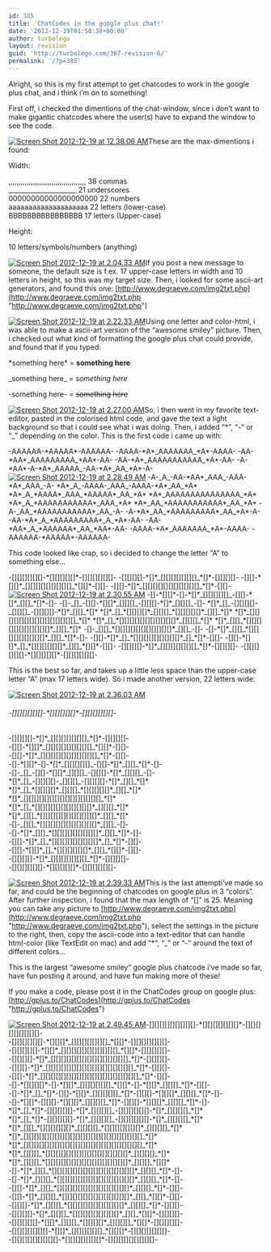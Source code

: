 ```yaml
---
id: 385
title: 'ChatCodes in the google plus chat!'
date: '2012-12-19T01:58:38+00:00'
author: turbolego
layout: revision
guid: 'http://turbolego.com/367-revision-6/'
permalink: '/?p=385'
---
```


Alright, so this is my first attempt to get chatcodes to work in the google plus chat, and i think i’m on to something!

First off, i checked the dimentions of the chat-window, since i don’t want to make gigantic chatcodes where the user(s) have to expand the window to see the code.

[![Screen Shot 2012-12-19 at 12.38.06 AM](https://turbolego.com/wp-content/uploads/2012/12/Screen-Shot-2012-12-19-at-12.38.06-AM-170x300.png)](https://turbolego.com/chatcodes-in-the-google-plus-chat/screen-shot-2012-12-19-at-12-38-06-am/)These are the max-dimentions i found:

Width:

,,,,,,,,,,,,,,,,,,,,,,,,,,,,,,,,,,,,,, 38 commas  
\_\_\_\_\_\_\_\_\_\_\_\_\_\_\_\_\_\_\_\_\_ 21 underscores  
00000000000000000000 22 numbers  
aaaaaaaaaaaaaaaaaaaa 22 letters (lower-case)  
BBBBBBBBBBBBBBBB 17 letters (Upper-case)

Height:

10 letters/symbols/numbers (anything)

[![Screen Shot 2012-12-19 at 2.04.33 AM](https://turbolego.com/wp-content/uploads/2012/12/Screen-Shot-2012-12-19-at-2.04.33-AM-300x159.png)](https://turbolego.com/chatcodes-in-the-google-plus-chat/screen-shot-2012-12-19-at-2-04-33-am/)If you post a new message to someone, the default size is f.ex. 17 upper-case letters in width and 10 letters in height, so this was my target size. Then, i looked for some ascii-art generators, and found this one: [http://www.degraeve.com/img2txt.php](http://www.degraeve.com/img2txt.php "http://www.degraeve.com/img2txt.php")

[![Screen Shot 2012-12-19 at 2.22.33 AM](https://turbolego.com/wp-content/uploads/2012/12/Screen-Shot-2012-12-19-at-2.22.33-AM1-300x246.png)](https://turbolego.com/chatcodes-in-the-google-plus-chat/screen-shot-2012-12-19-at-2-22-33-am-2/)Using one letter and color-html, i was able to make a ascii-art version of the “awesome smiley” picture. Then, i checked out what kind of formatting the google plus chat could provide, and found that if you typed:

\*something here\* = **something here**

\_something here\_ = *something here*

-something here- = <del>something here</del>

[![Screen Shot 2012-12-19 at 2.27.00 AM](https://turbolego.com/wp-content/uploads/2012/12/Screen-Shot-2012-12-19-at-2.27.00-AM-300x220.png)](https://turbolego.com/chatcodes-in-the-google-plus-chat/screen-shot-2012-12-19-at-2-27-00-am/)So, i then went in my favorite text-editor, pasted in the colorised html code, and gave the text a light background so that i could see what i was doing. Then, i added “\*”, “-” or “\_” depending on the color. This is the first code i came up with:

-AAAAAA-\*AAAAA\*-AAAAAA- -AAAA-\*A\*\_AAAAAAA\_\*A\*-AAAA- -AA-\*AA\*\_AAAAAAAAA\_\*AA\*-AA- -AA-\*A\*\_AAAAAAAAAAA\_\*A\*-AA- -A-\*AA\*-A-\*A\*\_AAAAA\_-AA-\*A\*\_AA\_\*A\*-A-[![Screen Shot 2012-12-19 at 2.28.49 AM](https://turbolego.com/wp-content/uploads/2012/12/Screen-Shot-2012-12-19-at-2.28.49-AM1-173x300.png)](https://turbolego.com/chatcodes-in-the-google-plus-chat/screen-shot-2012-12-19-at-2-28-49-am-2/) -A-\_A\_-AA-\*AA\*\_AAA\_-AAA-\*A\*\_AAA\_-A- \*A\*\_A\_-AAAA-\_AAA\_-AAAA-\*A\*\_AA\_\*A\* \*A\*\_A\_\*AAAA\*\_AAA\_\*AAAAA\*\_AA\_\*A\* \*A\*\_AAAAAAAAAAAAAAA\_\*A\* \*A\*\_A\_\*AAAAAAAAAAA\*\_AAA\_\*A\* \*A\*\_AA\_\*AAAAAAAAAAA\*\_AA\_\*A\* -A-\_AA\_\*AAAAAAAAAAA\*\_AA\_-A- -A-\*A\*\_AA\_\*AAAAAAAAA\*\_AA\_\*A\*-A- -AA-\*A\*\_A\_\*AAAAAAAAA\*\_A\_\*A\*-AA- -AA-\*AA\*\_A\_\*AAAAAA\*\_AA\_\*AA\*-AA- -AAAA-\*A\*\_AAAAAAA\_\*A\*-AAAA- -AAAAAA-\*AAAAA\*-AAAAAA-

This code looked like crap, so i decided to change the letter “A” to something else…

-\[\]\[\]\[\]\[\]\[\]\[\]-\*\[\]\[\]\[\]\[\]\[\]\*-\[\]\[\]\[\]\[\]\[\]\[\]- -\[\]\[\]\[\]\[\]-\*\[\]\*\_\[\]\[\]\[\]\[\]\[\]\[\]\[\]\_\*\[\]\*-\[\]\[\]\[\]\[\]- -\[\]\[\]-\*\[\]\[\]\*\_\[\]\[\]\[\]\[\]\[\]\[\]\[\]\[\]\[\]\_\*\[\]\[\]\*-\[\]\[\]- -\[\]\[\]-\*\[\]\*\_\[\]\[\]\[\]\[\]\[\]\[\]\[\]\[\]\[\]\[\]\[\]\_\*\[\]\*-\[\]\[\]-[![Screen Shot 2012-12-19 at 2.30.55 AM](https://turbolego.com/wp-content/uploads/2012/12/Screen-Shot-2012-12-19-at-2.30.55-AM-174x300.png)](https://turbolego.com/chatcodes-in-the-google-plus-chat/screen-shot-2012-12-19-at-2-30-55-am/) -\[\]-\*\[\]\[\]\*-\[\]-\*\[\]\*\_\[\]\[\]\[\]\[\]\[\]\_-\[\]\[\]-\*\[\]\*\_\[\]\[\]\_\*\[\]\*-\[\]- -\[\]-\_\[\]\_-\[\]\[\]-\*\[\]\[\]\*\_\[\]\[\]\[\]\_-\[\]\[\]\[\]-\*\[\]\*\_\[\]\[\]\[\]\_-\[\]- \*\[\]\*\_\[\]\_-\[\]\[\]\[\]\[\]-\_\[\]\[\]\[\]\_-\[\]\[\]\[\]\[\]-\*\[\]\*\_\[\]\[\]\_\*\[\]\* \*\[\]\*\_\[\]\_\*\[\]\[\]\[\]\[\]\*\_\[\]\[\]\[\]\_\*\[\]\[\]\[\]\[\]\[\]\*\_\[\]\[\]\_\*\[\]\* \*\[\]\*\_\[\]\[\]\[\]\[\]\[\]\[\]\[\]\[\]\[\]\[\]\[\]\[\]\[\]\[\]\[\]\_\*\[\]\* \*\[\]\*\_\[\]\_\*\[\]\[\]\[\]\[\]\[\]\[\]\[\]\[\]\[\]\[\]\[\]\*\_\[\]\[\]\[\]\_\*\[\]\* \*\[\]\*\_\[\]\[\]\_\*\[\]\[\]\[\]\[\]\[\]\[\]\[\]\[\]\[\]\[\]\[\]\*\_\[\]\[\]\_\*\[\]\* -\[\]-\_\[\]\[\]\_\*\[\]\[\]\[\]\[\]\[\]\[\]\[\]\[\]\[\]\[\]\[\]\*\_\[\]\[\]\_-\[\]- -\[\]-\*\[\]\*\_\[\]\[\]\_\*\[\]\[\]\[\]\[\]\[\]\[\]\[\]\[\]\[\]\*\_\[\]\[\]\_\*\[\]\*-\[\]- -\[\]\[\]-\*\[\]\*\_\[\]\_\*\[\]\[\]\[\]\[\]\[\]\[\]\[\]\[\]\[\]\*\_\[\]\_\*\[\]\*-\[\]\[\]- -\[\]\[\]-\*\[\]\[\]\*\_\[\]\_\*\[\]\[\]\[\]\[\]\[\]\[\]\*\_\[\]\[\]\_\*\[\]\[\]\*-\[\]\[\]- -\[\]\[\]\[\]\[\]-\*\[\]\*\_\[\]\[\]\[\]\[\]\[\]\[\]\[\]\_\*\[\]\*-\[\]\[\]\[\]\[\]- -\[\]\[\]\[\]\[\]\[\]\[\]-\*\[\]\[\]\[\]\[\]\[\]\*-\[\]\[\]\[\]\[\]\[\]\[\]-

This is the best so far, and takes up a little less space than the upper-case letter “A” (max 17 letters wide). So i made another version, 22 letters wide:

[![Screen Shot 2012-12-19 at 2.36.03 AM](https://turbolego.com/wp-content/uploads/2012/12/Screen-Shot-2012-12-19-at-2.36.03-AM-146x300.png)](https://turbolego.com/chatcodes-in-the-google-plus-chat/screen-shot-2012-12-19-at-2-36-03-am/)

###### -\[\]\[\]\[\]\[\]\[\]\[\]-\*\[\]\[\]\[\]\[\]\[\]\*-\[\]\[\]\[\]\[\]\[\]\[\]-  
-\[\]\[\]\[\]\[\]-\*\[\]\*\_\[\]\[\]\[\]\[\]\[\]\[\]\[\]\_\*\[\]\*-\[\]\[\]\[\]\[\]-  
-\[\]\[\]-\*\[\]\[\]\*\_\[\]\[\]\[\]\[\]\[\]\[\]\[\]\[\]\[\]\_\*\[\]\[\]\*-\[\]\[\]-  
-\[\]\[\]-\*\[\]\*\_\[\]\[\]\[\]\[\]\[\]\[\]\[\]\[\]\[\]\[\]\[\]\_\*\[\]\*-\[\]\[\]-  
-\[\]-\*\[\]\[\]\*-\[\]-\*\[\]\*\_\[\]\[\]\[\]\[\]\[\]\_-\[\]\[\]-\*\[\]\*\_\[\]\[\]\_\*\[\]\*-\[\]-  
-\[\]-\_\[\]\_-\[\]\[\]-\*\[\]\[\]\*\_\[\]\[\]\[\]\_-\[\]\[\]\[\]-\*\[\]\*\_\[\]\[\]\[\]\_-\[\]-  
\*\[\]\*\_\[\]\_-\[\]\[\]\[\]\[\]-\_\[\]\[\]\[\]\_-\[\]\[\]\[\]\[\]-\*\[\]\*\_\[\]\[\]\_\*\[\]\*  
\*\[\]\*\_\[\]\_\*\[\]\[\]\[\]\[\]\*\_\[\]\[\]\[\]\_\*\[\]\[\]\[\]\[\]\[\]\*\_\[\]\[\]\_\*\[\]\*  
\*\[\]\*\_\[\]\[\]\[\]\[\]\[\]\[\]\[\]\[\]\[\]\[\]\[\]\[\]\[\]\[\]\[\]\_\*\[\]\*  
\*\[\]\*\_\[\]\_\*\[\]\[\]\[\]\[\]\[\]\[\]\[\]\[\]\[\]\[\]\[\]\*\_\[\]\[\]\[\]\_\*\[\]\*  
\*\[\]\*\_\[\]\[\]\_\*\[\]\[\]\[\]\[\]\[\]\[\]\[\]\[\]\[\]\[\]\[\]\*\_\[\]\[\]\_\*\[\]\*  
-\[\]-\_\[\]\[\]\_\*\[\]\[\]\[\]\[\]\[\]\[\]\[\]\[\]\[\]\[\]\[\]\*\_\[\]\[\]\_-\[\]-  
-\[\]-\*\[\]\*\_\[\]\[\]\_\*\[\]\[\]\[\]\[\]\[\]\[\]\[\]\[\]\[\]\*\_\[\]\[\]\_\*\[\]\*-\[\]-  
-\[\]\[\]-\*\[\]\*\_\[\]\_\*\[\]\[\]\[\]\[\]\[\]\[\]\[\]\[\]\[\]\*\_\[\]\_\*\[\]\*-\[\]\[\]-  
-\[\]\[\]-\*\[\]\[\]\*\_\[\]\_\*\[\]\[\]\[\]\[\]\[\]\[\]\*\_\[\]\[\]\_\*\[\]\[\]\*-\[\]\[\]-  
-\[\]\[\]\[\]\[\]-\*\[\]\*\_\[\]\[\]\[\]\[\]\[\]\[\]\[\]\_\*\[\]\*-\[\]\[\]\[\]\[\]-  
-\[\]\[\]\[\]\[\]\[\]\[\]-\*\[\]\[\]\[\]\[\]\[\]\*-\[\]\[\]\[\]\[\]\[\]\[\]-

[![Screen Shot 2012-12-19 at 2.39.33 AM](https://turbolego.com/wp-content/uploads/2012/12/Screen-Shot-2012-12-19-at-2.39.33-AM-300x131.png)](https://turbolego.com/chatcodes-in-the-google-plus-chat/screen-shot-2012-12-19-at-2-39-33-am/)This is the last attempti’ve made so far, and could be the beginning of chatcodes on google plus in 3 “colors”. After further inspection, i found that the max length of “\[\]” is 25. Meaning you can take any picture to [http://www.degraeve.com/img2txt.php](http://www.degraeve.com/img2txt.php "http://www.degraeve.com/img2txt.php"), select the settings in the picture to the right, then, copy the ascii-code into a text-editor that can handle html-color (like TextEdit on mac) and add “\*”, “\_” or “-” around the text of different colors…

This is the largest “awesome smiley” google plus chatcode i’ve made so far, have fun posting it around, and have fun making more of these!

If you make a code, please post it in the ChatCodes group on google plus: [http://gplus.to/ChatCodes](http://gplus.to/ChatCodes "http://gplus.to/ChatCodes")

[![Screen Shot 2012-12-19 at 2.49.45 AM](https://turbolego.com/wp-content/uploads/2012/12/Screen-Shot-2012-12-19-at-2.49.45-AM-126x300.png)](https://turbolego.com/chatcodes-in-the-google-plus-chat/screen-shot-2012-12-19-at-2-49-45-am/)-\[\]\[\]\[\]\[\]\[\]\[\]\[\]\[\]\[\]-\*\[\]\[\]\[\]\[\]\[\]\[\]\[\]\*-\[\]\[\]\[\]\[\]\[\]\[\]\[\]\[\]\[\]-  
-\[\]\[\]\[\]\[\]\[\]\[\]-\*\[\]\[\]\[\]\*\_\[\]\[\]\[\]\[\]\[\]\[\]\[\]\_\*\[\]\[\]\*-\[\]\[\]\[\]\[\]\[\]\[\]\[\]-  
-\[\]\[\]\[\]\[\]\[\]-\*\[\]\[\]\*\_\[\]\[\]\[\]\[\]\[\]\[\]\[\]\[\]\[\]\[\]\[\]\_\*\[\]\[\]\*-\[\]\[\]\[\]\[\]\[\]-  
-\[\]\[\]\[\]\[\]-\*\[\]\*\_\[\]\[\]\[\]\[\]\[\]\[\]\[\]\[\]\[\]\[\]\[\]\[\]\[\]\[\]\[\]\_\*\[\]\*-\[\]\[\]\[\]\[\]-  
-\[\]\[\]\[\]-\*\[\]\*\_\[\]\[\]\[\]\[\]\[\]\[\]\[\]\[\]\[\]\[\]\[\]\[\]\[\]\[\]\[\]\[\]\[\]\_\*\[\]\*-\[\]\[\]\[\]-  
-\[\]\[\]-\*\[\]\*\_\[\]\[\]\[\]\[\]\[\]\[\]\[\]\[\]\[\]\[\]\[\]\[\]\[\]\[\]\[\]\[\]\[\]\[\]\[\]\_\*\[\]\*-\[\]\[\]-  
-\[\]-\*\[\]\[\]\[\]\[\]\*-\[\]-\*\[\]\[\]\*\_\[\]\[\]\[\]\[\]\[\]\[\]\_\*\[\]\[\]\*-\[\]-\*\[\]\[\]\*\_\[\]\[\]\[\]\_\*\[\]\*-\[\]\[\]-  
-\[\]-\*\[\]\*\_\[\]\_\*\[\]\*-\[\]\[\]-\*\[\]\[\]\*\_\[\]\[\]\[\]\[\]\[\]\_\*\[\]\*-\[\]\[\]\[\]-\*\[\]\[\]\[\]\*\_\[\]\[\]\[\]\_\*\[\]\*-\[\]-  
-\[\]-\*\[\]\[\]\*-\[\]\[\]\[\]-\*\[\]\[\]\[\]\*\_\[\]\[\]\[\]\[\]\_\*\[\]\*-\[\]\[\]\[\]-\*\[\]\[\]\[\]\*\_\[\]\[\]\[\]\_\*\[\]\*-\[\]-  
\*\[\]\*\_\[\]\_\*\[\]\*-\[\]\[\]\[\]\[\]\[\]-\*\[\]\*\_\[\]\[\]\[\]\[\]\_-\[\]\[\]\[\]\[\]\[\]\[\]-\*\[\]\*\_\[\]\[\]\[\]\[\]\_\*\[\]\*  
\*\[\]\*\_\[\]\_\*\[\]\*-\[\]\[\]\[\]\[\]\[\]-\*\[\]\*\_\[\]\[\]\[\]\[\]\_-\[\]\[\]\[\]\[\]\[\]\[\]-\*\[\]\*\_\[\]\[\]\[\]\[\]\_\*\[\]\*  
\*\[\]\*\_\[\]\[\]\_\*\[\]\[\]\[\]\[\]\[\]\[\]\*\_\[\]\[\]\[\]\[\]\_\*\[\]\[\]\[\]\[\]\[\]\[\]\[\]\*\_\[\]\[\]\[\]\[\]\_\*\[\]\*  
\*\[\]\*\_\[\]\[\]\[\]\[\]\[\]\[\]\[\]\[\]\[\]\[\]\[\]\[\]\[\]\[\]\[\]\[\]\[\]\[\]\[\]\[\]\[\]\[\]\[\]\_\*\[\]\*  
\*\[\]\*\_\[\]\[\]\[\]\[\]\[\]\[\]\[\]\[\]\[\]\[\]\[\]\[\]\[\]\[\]\[\]\[\]\[\]\[\]\[\]\[\]\[\]\[\]\[\]\_\*\[\]\*  
\*\[\]\*\_\[\]\[\]\[\]\_\*\[\]\[\]\[\]\[\]\[\]\[\]\[\]\[\]\[\]\[\]\[\]\[\]\[\]\[\]\[\]\[\]\*\_\[\]\[\]\[\]\[\]\_\*\[\]\*  
\*\[\]\*\_\[\]\[\]\[\]\_\*\[\]\[\]\[\]\[\]\[\]\[\]\[\]\[\]\[\]\[\]\[\]\[\]\[\]\[\]\[\]\[\]\*\_\[\]\[\]\[\]\_\*\[\]\[\]\*  
-\[\]-\*\[\]\*\_\[\]\[\]\_\*\[\]\[\]\[\]\[\]\[\]\[\]\[\]\[\]\[\]\[\]\[\]\[\]\[\]\[\]\[\]\[\]\*\_\[\]\[\]\[\]\_\*\[\]\*-\[\]-  
-\[\]-\*\[\]\*\_\[\]\[\]\[\]\_\*\[\]\[\]\[\]\[\]\[\]\[\]\[\]\[\]\[\]\[\]\[\]\[\]\[\]\[\]\[\]\*\_\[\]\[\]\[\]\_\*\[\]\*-\[\]-  
-\[\]\[\]-\*\[\]\*\_\[\]\[\]\_\*\[\]\[\]\[\]\[\]\[\]\[\]\[\]\[\]\[\]\[\]\[\]\[\]\[\]\[\]\*\_\[\]\[\]\[\]\_\*\[\]\*-\[\]\[\]-  
-\[\]\[\]-\*\[\]\*\_\[\]\[\]\[\]\_\*\[\]\[\]\[\]\[\]\[\]\[\]\[\]\[\]\[\]\[\]\[\]\[\]\[\]\*\_\[\]\[\]\_\*\[\]\[\]\*-\[\]\[\]-  
-\[\]\[\]\[\]-\*\[\]\*\_\[\]\[\]\[\]\_\*\[\]\[\]\[\]\[\]\[\]\[\]\[\]\[\]\[\]\[\]\[\]\*\_\[\]\[\]\[\]\_\*\[\]\*-\[\]\[\]\[\]-  
-\[\]\[\]\[\]\[\]-\*\[\]\*\_\[\]\[\]\[\]\_\*\[\]\[\]\[\]\[\]\[\]\[\]\[\]\[\]\[\]\*\_\[\]\[\]\_\*\[\]\[\]\*-\[\]\[\]\[\]\[\]-  
-\[\]\[\]\[\]\[\]\[\]-\*\[\]\[\]\*\_\[\]\[\]\[\]\_\*\[\]\[\]\[\]\[\]\*\_\[\]\[\]\[\]\[\]\_\*\[\]\[\]\*-\[\]\[\]\[\]\[\]\[\]-  
-\[\]\[\]\[\]\[\]\[\]\[\]\[\]-\*\[\]\[\]\*\_\[\]\[\]\[\]\[\]\[\]\[\]\_\*\[\]\[\]\[\]\*-\[\]\[\]\[\]\[\]\[\]\[\]\[\]-  
-\[\]\[\]\[\]\[\]\[\]\[\]\[\]\[\]\[\]-\*\[\]\[\]\[\]\[\]\[\]\[\]\[\]\*-\[\]\[\]\[\]\[\]\[\]\[\]\[\]\[\]\[\]-
